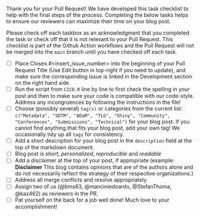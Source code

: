 Thank you for your Pull Request! We have developed this task checklist to help with the final steps of the process. Completing the below tasks helps to ensure our reviewers can maximize their time on your blog post.

Please check off each taskbox as an acknowledgment that you completed the task or check off that it is not relevant to your Pull Request. This checklist is part of the Github Action workflows and the Pull Request will not be merged into the `main` branch until you have checked off each task.

- [ ] Place Closes #<insert_issue_number> into the beginning of your Pull Request Title (Use Edit button in top-right if you need to update), and make sure the corresponding issue is linked in the Development section on the right hand side
- [ ] Run the script from `CICD.R` line by line to first check the spelling in your post and then to make sure your code is compatible with our code-style. Address any incongruences by following the instructions in the file! 
- [ ] Choose (possibly several) `tag(s)` or categories from the current list: `c("Metadata", "SDTM", "ADaM", "TLG", "Shiny", "Community", "Conferences", "Submissions", "Technical")` for your blog post. If you cannot find anything that fits your blog post, add your own tag! We occasionally tidy up all `tags` for consistency.
- [ ] Add a short description for your blog post in the `description` field at the top of the markdown document.
- [ ] Blog post is *short*, *personalized*, *reproducible* and *readable*
- [ ] Add a disclaimer at the top of your post, if appropriate (example: **Disclaimer** 
This blog contains opinions that are of the authors alone and do not necessarily reflect the strategy of their respective organizations.)
- [ ] Address all merge conflicts and resolve appropriately
- [ ] Assign two of us (@bms63, @manciniedoardo, @StefanThoma, @kaz462) as reviewers in the PR.
- [ ] Pat yourself on the back for a job well done! Much love to your accomplishment!
